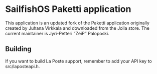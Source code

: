 # SailfishOS Paketti application

This application is an updated fork of the Paketti application originally
created by Juhana Virkkala and downloaded from the Jolla store. The current
maintainer is Jyri-Petteri ”ZeiP” Paloposki.

## Building

If you want to build La Poste support, remember to add your API key to src/laposteapi.h.
